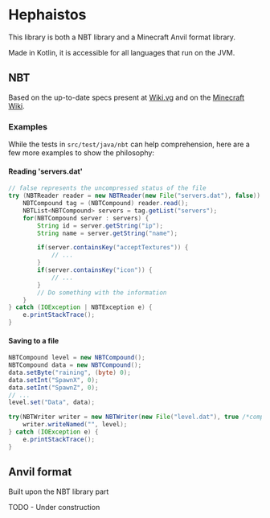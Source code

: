 # Hephaistos

This library is both a NBT library and a Minecraft Anvil format library.

Made in Kotlin, it is accessible for all languages that run on the JVM.

## NBT
Based on the up-to-date specs present at [Wiki.vg](https://wiki.vg/NBT) 
and on the [Minecraft Wiki](https://minecraft.gamepedia.com/NBT_format#TAG_definition). 

### Examples
While the tests in `src/test/java/nbt` can help comprehension, here are a few more examples to show the philosophy:

#### Reading 'servers.dat'
```java
// false represents the uncompressed status of the file
try (NBTReader reader = new NBTReader(new File("servers.dat"), false)) {
    NBTCompound tag = (NBTCompound) reader.read();
    NBTList<NBTCompound> servers = tag.getList("servers");
    for(NBTCompound server : servers) {
        String id = server.getString("ip");
        String name = server.getString("name");

        if(server.containsKey("acceptTextures")) {
            // ...
        }
        if(server.containsKey("icon")) {
            // ...
        }
        // Do something with the information
    }
} catch (IOException | NBTException e) {
    e.printStackTrace();
}
```


#### Saving to a file
```java
NBTCompound level = new NBTCompound();
NBTCompound data = new NBTCompound();
data.setByte("raining", (byte) 0);
data.setInt("SpawnX", 0);
data.setInt("SpawnZ", 0);
// ...
level.set("Data", data);

try(NBTWriter writer = new NBTWriter(new File("level.dat"), true /*compressed*/)) {
    writer.writeNamed("", level);
} catch (IOException e) {
    e.printStackTrace();
}
```

## Anvil format
Built upon the NBT library part

TODO - Under construction